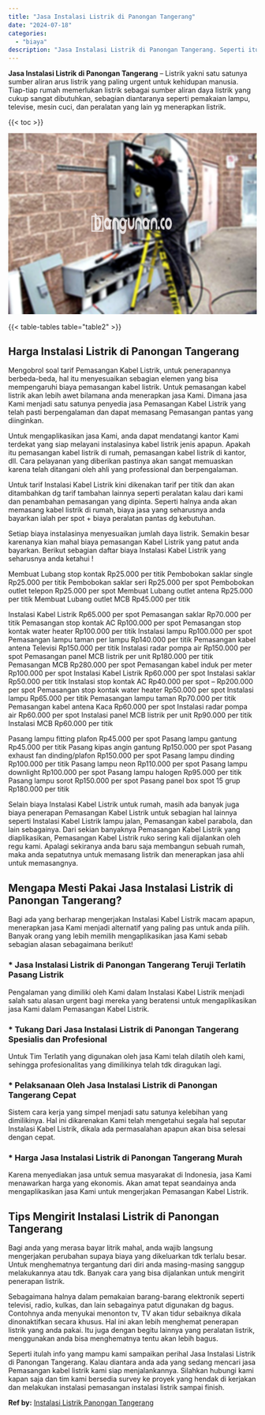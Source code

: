 ```yaml
---
title: "Jasa Instalasi Listrik di Panongan Tangerang"
date: "2024-07-18"
categories: 
  - "biaya"
description: "Jasa Instalasi Listrik di Panongan Tangerang. Seperti itulah info yang mampu kami sampaikan perihal Jasa Instalasi Listrik di Panongan Tangerang. Kalau diant..."
---
```


**Jasa Instalasi Listrik di Panongan Tangerang** – Listrik yakni satu satunya sumber aliran arus listrik yang paling urgent untuk kehidupan manusia. Tiap-tiap rumah memerlukan listrik sebagai sumber aliran daya listrik yang cukup sangat dibutuhkan, sebagian diantaranya seperti pemakaian lampu, televise, mesin cuci, dan peralatan yang lain yg menerapkan listrik.

{{< toc >}}

![Jasa Instalasi Listrik di Panongan Tangerang](/images/instalasi-listrik-murah01.png)

{{< table-tables table="table2" >}}

## Harga Instalasi Listrik di Panongan Tangerang

Mengobrol soal tarif Pemasangan Kabel Listrik, untuk penerapannya berbeda-beda, hal itu menyesuaikan sebagian elemen yang bisa mempengaruhi biaya pemasangan kabel listrik. Untuk pemasangan kabel listrik akan lebih awet bilamana anda menerapkan jasa Kami. Dimana jasa Kami menjadi satu satunya penyedia jasa Pemasangan Kabel Listrik yang telah pasti berpengalaman dan dapat memasang Pemasangan pantas yang diinginkan.

Untuk mengaplikasikan jasa Kami, anda dapat mendatangi kantor Kami terdekat yang siap melayani instalasinya kabel listrik jenis apapun. Apakah itu pemasangan kabel listrik di rumah, pemasangan kabel listrik di kantor, dll. Cara pelayanan yang diberikan pastinya akan sangat memuaskan karena telah ditangani oleh ahli yang professional dan berpengalaman.

Untuk tarif Instalasi Kabel Listrik kini dikenakan tarif per titik dan akan ditambahkan dg tarif tambahan lainnya seperti peralatan kalau dari kami dan penambahan pemasangan yang dipinta. Seperti halnya anda akan memasang kabel listrik di rumah, biaya jasa yang seharusnya anda bayarkan ialah per spot + biaya peralatan pantas dg kebutuhan.

Setiap biaya instalasinya menyesuaikan jumlah daya listrik. Semakin besar karenanya kian mahal biaya pemasangan Kabel Listrik yang patut anda bayarkan. Berikut sebagian daftar biaya Instalasi Kabel Listrik yang seharusnya anda ketahui !

Membuat Lubang stop kontak Rp25.000 per titik Pembobokan saklar single Rp25.000 per titik Pembobokan saklar seri Rp25.000 per spot Pembobokan outlet telepon Rp25.000 per spot Membuat Lubang outlet antena Rp25.000 per titik Membuat Lubang outlet MCB Rp45.000 per titik

Instalasi Kabel Listrik Rp65.000 per spot Pemasangan saklar Rp70.000 per titik Pemasangan stop kontak AC Rp100.000 per spot Pemasangan stop kontak water heater Rp100.000 per titik Instalasi lampu Rp100.000 per spot Pemasangan lampu taman per lampu Rp140.000 per titik Pemasangan kabel antena Televisi Rp150.000 per titik Instalasi radar pompa air Rp150.000 per spot Pemasangan panel MCB listrik per unit Rp180.000 per titik Pemasangan MCB Rp280.000 per spot Pemasangan kabel induk per meter Rp100.000 per spot Instalasi Kabel Listrik Rp60.000 per spot Instalasi saklar Rp50.000 per titik Instalasi stop kontak AC Rp40.000 per spot – Rp200.000 per spot Pemasangan stop kontak water heater Rp50.000 per spot Instalasi lampu Rp65.000 per titik Pemasangan lampu taman Rp70.000 per titik Pemasangan kabel antena Kaca Rp60.000 per spot Instalasi radar pompa air Rp60.000 per spot Instalasi panel MCB listrik per unit Rp90.000 per titik Instalasi MCB Rp60.000 per titik

Pasang lampu fitting plafon Rp45.000 per spot Pasang lampu gantung Rp45.000 per titik Pasang kipas angin gantung Rp150.000 per spot Pasang exhaust fan dinding/plafon Rp150.000 per spot Pasang lampu dinding Rp100.000 per titik Pasang lampu neon Rp110.000 per spot Pasang lampu downlight Rp100.000 per spot Pasang lampu halogen Rp95.000 per titik Pasang lampu sorot Rp150.000 per spot Pasang panel box spot 15 grup Rp180.000 per titik

Selain biaya Instalasi Kabel Listrik untuk rumah, masih ada banyak juga biaya penerapan Pemasangan Kabel Listrik untuk sebagian hal lainnya seperti Instalasi Kabel Listrik lampu jalan, Pemasangan kabel parabola, dan lain sebagainya. Dari sekian banyaknya Pemasangan Kabel Listrik yang diaplikasikan, Pemasangan Kabel Listrik ruko sering kali dijalankan oleh regu kami. Apalagi sekiranya anda baru saja membangun sebuah rumah, maka anda sepatutnya untuk memasang listrik dan menerapkan jasa ahli untuk memasangnya.

## Mengapa Mesti Pakai Jasa Instalasi Listrik di Panongan Tangerang?

Bagi ada yang berharap mengerjakan Instalasi Kabel Listrik macam apapun, menerapkan jasa Kami menjadi alternatif yang paling pas untuk anda pilih. Banyak orang yang lebih memilih mengaplikasikan jasa Kami sebab sebagian alasan sebagaimana berikut!

### \* Jasa Instalasi Listrik di Panongan Tangerang Teruji Terlatih Pasang Listrik

Pengalaman yang dimiliki oleh Kami dalam Instalasi Kabel Listrik menjadi salah satu alasan urgent bagi mereka yang beratensi untuk mengaplikasikan jasa Kami dalam Pemasangan Kabel Listrik.

### \* Tukang Dari Jasa Instalasi Listrik di Panongan Tangerang Spesialis dan Profesional

Untuk Tim Terlatih yang digunakan oleh jasa Kami telah dilatih oleh kami, sehingga profesionalitas yang dimilikinya telah tdk diragukan lagi.

### \* Pelaksanaan Oleh Jasa Instalasi Listrik di Panongan Tangerang Cepat

Sistem cara kerja yang simpel menjadi satu satunya kelebihan yang dimilikinya. Hal ini dikarenakan Kami telah mengetahui segala hal seputar Instalasi Kabel Listrik, dikala ada permasalahan apapun akan bisa selesai dengan cepat.

### \* Harga Jasa Instalasi Listrik di Panongan Tangerang Murah

Karena menyediakan jasa untuk semua masyarakat di Indonesia, jasa Kami menawarkan harga yang ekonomis. Akan amat tepat seandainya anda mengaplikasikan jasa Kami untuk mengerjakan Pemasangan Kabel Listrik.

## Tips Mengirit Instalasi Listrik di Panongan Tangerang


Bagi anda yang merasa bayar litrik mahal, anda wajib langsung mengerjakan perubahan supaya biaya yang dikeluarkan tdk terlalu besar. Untuk menghematnya tergantung dari diri anda masing-masing sanggup melakukannya atau tdk. Banyak cara yang bisa dijalankan untuk mengirit penerapan listrik.

Sebagaimana halnya dalam pemakaian barang-barang elektronik seperti televisi, radio, kulkas, dan lain sebagainya patut digunakan dg bagus. Contohnya anda menyukai menonton tv, TV akan tidur sebaiknya dikala dinonaktifkan secara khusus. Hal ini akan lebih menghemat penerapan listrik yang anda pakai. Itu juga dengan begitu lainnya yang peralatan listrik, menggunakan anda bisa menghematnya tentu akan lebih bagus.

Seperti itulah info yang mampu kami sampaikan perihal Jasa Instalasi Listrik di Panongan Tangerang. Kalau diantara anda ada yang sedang mencari jasa Pemasangan kabel listrik kami siap menjalankannya. Silahkan hubungi kami kapan saja dan tim kami bersedia survey ke proyek yang hendak di kerjakan dan melakukan instalasi pemasangan instalasi listrik sampai finish.

**Ref by:** [Instalasi Listrik Panongan Tangerang](https://id.wikipedia.org/wiki/Instalasi)
